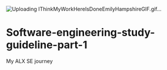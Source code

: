 ![Uploading IThinkMyWorkHereIsDoneEmilyHampshireGIF.gif…]()
# Software-engineering-study-guideline-part-1
My ALX SE journey 
